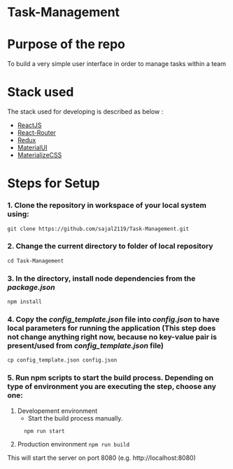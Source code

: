 # Task-Management

Purpose of the repo
===================

To build a very simple user interface in order to manage tasks within a team

Stack used
==========

The stack used for developing is described as below :

* [ReactJS](https://facebook.github.io/react/)
* [React-Router](https://github.com/ReactTraining/react-router)
* [Redux](http://redux.js.org/)
* [MaterialUI](http://www.material-ui.com/)
* [MaterializeCSS](http://materializecss.com/)

Steps for Setup
===============

### 1. Clone the repository in workspace of your local system using:
```
git clone https://github.com/sajal2119/Task-Management.git
```

### 2. Change the current directory to folder of local repository
```
cd Task-Management
```

### 3. In the directory, install node dependencies from the *package.json*
```
npm install
```

### 4. Copy the *config_template.json* file into *config.json* to have local parameters for running the application (This step does not change anything right now, because no key-value pair is present/used from *config_template.json* file)
```
cp config_template.json config.json
```

### 5. Run npm scripts to start the build process. Depending on type of environment you are executing the step, choose any one:
  1. Developement environment
     *  Start the build process manually.
       ```
         npm run start
       ```
  2. Production environment
    ```
      npm run build
    ```

This will start the server on port 8080 (e.g. http://localhost:8080)

